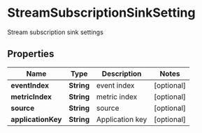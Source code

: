 

# StreamSubscriptionSinkSetting

Stream subscription sink settings

## Properties

| Name | Type | Description | Notes |
|------------ | ------------- | ------------- | -------------|
|**eventIndex** | **String** | event index |  [optional] |
|**metricIndex** | **String** | metric index |  [optional] |
|**source** | **String** | source |  [optional] |
|**applicationKey** | **String** | Application key |  [optional] |



